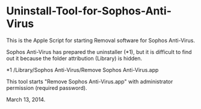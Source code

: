 Uninstall-Tool-for-Sophos-Anti-Virus
====================================

This is the Apple Script for starting Removal software for Sophos Anti-Virus.

Sophos Anti-Virus has prepared the uninstaller (*1), but it is difficult to find out it because the folder attribution (Library) is hidden.

*1  /Library/Sophos Anti-Virus/Remove Sophos Anti-Virus.app

This tool starts "Remove Sophos Anti-Virus.app" with administrator permission (required password).

March 13, 2014.
